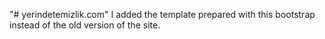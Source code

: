 "# yerindetemizlik.com" 
I added the template prepared with this bootstrap instead of the old version of the site. 
